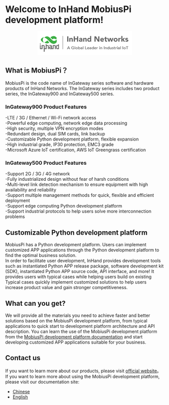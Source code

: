 # **Welcome to InHand MobiusPi development platform!**
<center><p>

![](images/2020-01-06-16-46-51.png)
</p></center>

## **What is MobiusPi？**
MobiusPi is the code name of InGateway series software and hardware products of InHand Networks. The InGateway series includes two product series, the InGateway900 and InGateway500 series.  <br/>
### InGateway900 Product Features
-LTE / 3G / Ethernet / Wi-Fi network access  <br/>
-Powerful edge computing, network edge data processing  <br/>
-High security, multiple VPN encryption modes  <br/>
-Redundant design, dual SIM cards, link backup  <br/>
-Customizable Python development platform, flexible expansion  <br/>
-High industrial grade, IP30 protection, EMC3 grade  <br/>
-Microsoft Azure IoT certification, AWS IoT Greengrass certification
### InGateway500 Product Features
-Support 2G / 3G / 4G network  <br/>
-Fully industrialized design without fear of harsh conditions  <br/>
-Multi-level link detection mechanism to ensure equipment with high availability and reliability  <br/>
-Support multiple management methods for quick, flexible and efficient deployment  <br/>
-Support edge computing Python development platform  <br/>
-Support industrial protocols to help users solve more interconnection problems
## **Customizable Python development platform**
MobiusPi has a Python development platform. Users can implement customized APP applications through the Python development platform to find the optimal business solution.  <br/>
In order to facilitate user development, InHand provides development tools such as instantiated Python APP release package, software development kit (SDK), instantiated Python APP source code,  API interface, and more! It provides users with typical cases while helping users build on existing Typical cases quickly implement customized solutions to help users increase product value and gain stronger competitiveness.
## **What can you get?**
We will provide all the materials you need to achieve faster and better solutions based on the MobiusPi development platform, from typical applications to quick start to development platform architecture and API description. You can learn the use of the MobiusPi development platform from the [MobiusPi development platform documentation](https://ingateway-development-docs-en.readthedocs.io/en/latest/) and start developing customized APP applications suitable for your business.
## **Contact us**
If you want to learn more about our products, please visit [official website](https://www.inhandnetworks.com/)。  <br/>
If you want to learn more about using the MobiusPi development platform, please visit our documentation site:
- [Chinese](https://ingateway-development-docs.readthedocs.io/zh_CN/latest/index.html)
- [English](https://ingateway-development-docs-en.readthedocs.io/en/latest/)
